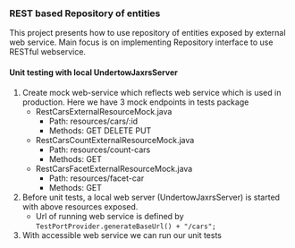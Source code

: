 ### REST based Repository of entities

This project presents how to use repository of entities exposed by external web service.
Main focus is on implementing Repository interface to use RESTful webservice.

#### Unit testing with local UndertowJaxrsServer
 1. Create mock web-service which reflects web service which is used in production. Here we have 3 mock endpoints in tests package
    * RestCarsExternalResourceMock.java
        * Path: resources/cars/:id
        * Methods: GET DELETE PUT
    * RestCarsCountExternalResourceMock.java
        * Path: resources/count-cars
        * Methods: GET
    * RestCarsFacetExternalResourceMock.java
        * Path: resources/facet-car
        * Methods: GET
 2. Before unit tests, a local web server (UndertowJaxrsServer) is started with above resources exposed.
    * Url of running web service is defined by `TestPortProvider.generateBaseUrl() + "/cars";`
 3. With accessible web service we can run our unit tests
